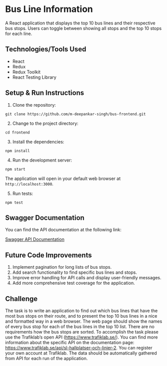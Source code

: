 # Bus Line Information

A React application that displays the top 10 bus lines and their respective bus stops. Users can toggle between showing all stops and the top 10 stops for each line.

## Technologies/Tools Used

- React
- Redux
- Redux Toolkit
- React Testing Library


## Setup & Run Instructions

1. Clone the repository:

`git clone https://github.com/m-deepankar-singh/bus-frontend.git`


2. Change to the project directory:

`cd frontend`


3. Install the dependencies:

`npm install`


4. Run the development server:

`npm start`



The application will open in your default web browser at `http://localhost:3000`.

5. Run tests:

`npm test`



## Swagger Documentation

You can find the API documentation at the following link:

[Swagger API Documentation](http://3.22.116.126:9091/swagger-ui.html#/)

## Future Code Improvements

1. Implement pagination for long lists of bus stops.
2. Add search functionality to find specific bus lines and stops.
3. Improve error handling for API calls and display user-friendly messages.
4. Add more comprehensive test coverage for the application.

## Challenge

The task is to write an application to find out which bus lines that have the most bus stops on their route, and to present the top 10 bus lines in a nice and formatted way in a web browser.
The web page should show the names of every bus stop for each of the bus lines in the top 10 list.
There are no requirements how the bus stops are sorted.
To accomplish the task please use the Trafiklab’s open API (https://www.trafiklab.se/). You can find more information about the specific API on the documentation page: https://www.trafiklab.se/api/sl-hallplatser-och-linjer-2.
You can register your own account at Trafiklab.
The data should be automatically gathered from API for each run of the application.








